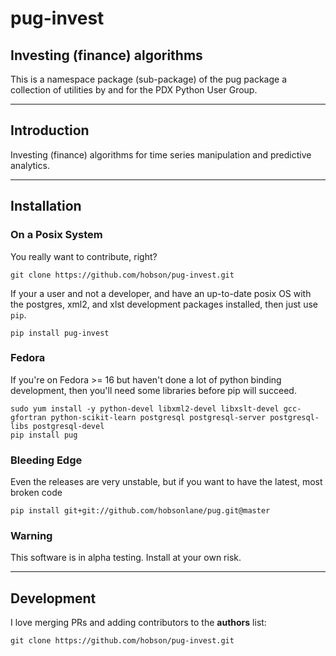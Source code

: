 # pug-invest

## Investing (finance) algorithms 

This is a namespace package (sub-package) of the pug package a collection of utilities by and for the PDX Python User Group.

---

## Introduction

Investing (finance) algorithms for time series manipulation and predictive analytics.

---

## Installation

### On a Posix System

You really want to contribute, right?

    git clone https://github.com/hobson/pug-invest.git

If your a user and not a developer, and have an up-to-date posix OS with the postgres, xml2, and xlst development packages installed, then just use `pip`.

    pip install pug-invest

### Fedora

If you're on Fedora >= 16 but haven't done a lot of python binding development, then you'll need some libraries before pip will succeed.

    sudo yum install -y python-devel libxml2-devel libxslt-devel gcc-gfortran python-scikit-learn postgresql postgresql-server postgresql-libs postgresql-devel
    pip install pug

### Bleeding Edge

Even the releases are very unstable, but if you want to have the latest, most broken code

    pip install git+git://github.com/hobsonlane/pug.git@master

### Warning

This software is in alpha testing.  Install at your own risk.

---

## Development

I love merging PRs and adding contributors to the __authors__ list:

    git clone https://github.com/hobson/pug-invest.git


